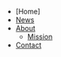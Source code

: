 <!-- _navbar.md -->
* [Home]
* [News](news.md)
* [About](about.md)
  * [Mission](mission.md)
* [Contact](contact.md)
